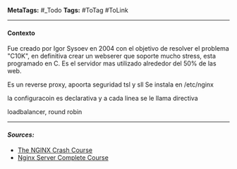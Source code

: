 **MetaTags:** #_Todo
**Tags:** #ToTag #ToLink 
- - -
#### Contexto
Fue creado por Igor Sysoev en 2004 con el objetivo de resolver el problema "C10K", en definitiva crear un webserer que soporte mucho stress, esta programado en C. Es el servidor mas utilizado alrededor del 50% de las web.

Es un reverse proxy, apoorta seguridad tsl y sll
Se instala en /etc/nginx

la configuracoin es declarativa y a cada linea se le llama directiva

loadbalancer, round robin

- - - 
#### ***Sources:***
- [The NGINX Crash Course](https://www.youtube.com/watch?v=7VAI73roXaY)
- [Nginx Server Complete Course](https://www.youtube.com/watch?v=tMtFZdaaIhk)